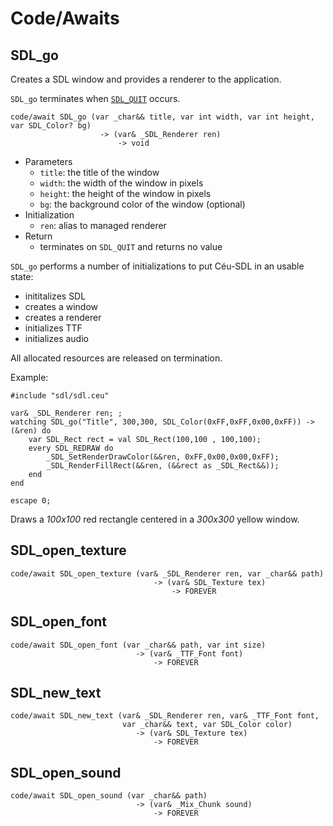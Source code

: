 Code/Awaits
===========

SDL_go
------

Creates a SDL window and provides a renderer to the application.

`SDL_go` terminates when [`SDL_QUIT`](#TODO) occurs.

```
code/await SDL_go (var _char&& title, var int width, var int height, var SDL_Color? bg)
                    -> (var& _SDL_Renderer ren)
                        -> void
```

- Parameters
    - `title`:  the title  of the window
    - `width`:  the width  of the window in pixels
    - `height`: the height of the window in pixels
    - `bg`:     the background color of the window (optional)
- Initialization
    - `ren`:    alias to managed renderer
- Return
    - terminates on `SDL_QUIT` and returns no value

`SDL_go` performs a number of initializations to put Céu-SDL in an usable state:
- inititalizes SDL
- creates a window
- creates a renderer
- initializes TTF
- initializes audio

All allocated resources are released on termination.

Example:

```
#include "sdl/sdl.ceu"

var& _SDL_Renderer ren; ;
watching SDL_go("Title", 300,300, SDL_Color(0xFF,0xFF,0x00,0xFF)) -> (&ren) do
    var SDL_Rect rect = val SDL_Rect(100,100 , 100,100);
    every SDL_REDRAW do
        _SDL_SetRenderDrawColor(&&ren, 0xFF,0x00,0x00,0xFF);
        _SDL_RenderFillRect(&&ren, (&&rect as _SDL_Rect&&));
    end
end

escape 0;
```

Draws a *100x100* red rectangle centered in a *300x300* yellow window.

SDL_open_texture
----------------

```
code/await SDL_open_texture (var& _SDL_Renderer ren, var _char&& path)
                                -> (var& SDL_Texture tex)
                                    -> FOREVER
```

SDL_open_font
-------------

```
code/await SDL_open_font (var _char&& path, var int size)
                            -> (var& _TTF_Font font)
                                -> FOREVER
```

SDL_new_text
------------

```
code/await SDL_new_text (var& _SDL_Renderer ren, var& _TTF_Font font,
                         var _char&& text, var SDL_Color color)
                            -> (var& SDL_Texture tex)
                                -> FOREVER
```

SDL_open_sound
--------------

```
code/await SDL_open_sound (var _char&& path)
                            -> (var& _Mix_Chunk sound)
                                -> FOREVER
```
